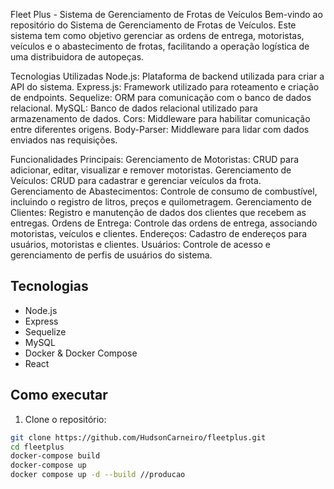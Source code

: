 Fleet Plus - Sistema de Gerenciamento de Frotas de Veículos 
Bem-vindo ao repositório do Sistema de Gerenciamento de Frotas de Veículos. 
Este sistema tem como objetivo gerenciar as ordens de entrega, motoristas, veículos e 
o abastecimento de frotas, facilitando a operação logística de uma distribuidora de autopeças.

Tecnologias Utilizadas
Node.js: Plataforma de backend utilizada para criar a API do sistema.
Express.js: Framework utilizado para roteamento e criação de endpoints.
Sequelize: ORM para comunicação com o banco de dados relacional.
MySQL: Banco de dados relacional utilizado para armazenamento de dados.
Cors: Middleware para habilitar comunicação entre diferentes origens.
Body-Parser: Middleware para lidar com dados enviados nas requisições.

Funcionalidades Principais:
Gerenciamento de Motoristas: CRUD para adicionar, editar, visualizar e remover motoristas.
Gerenciamento de Veículos: CRUD para cadastrar e gerenciar veículos da frota.
Gerenciamento de Abastecimentos: Controle de consumo de combustível, incluindo o registro de litros, preços e quilometragem.
Gerenciamento de Clientes: Registro e manutenção de dados dos clientes que recebem as entregas.
Ordens de Entrega: Controle das ordens de entrega, associando motoristas, veículos e clientes.
Endereços: Cadastro de endereços para usuários, motoristas e clientes.
Usuários: Controle de acesso e gerenciamento de perfis de usuários do sistema.

## Tecnologias

- Node.js
- Express
- Sequelize
- MySQL
- Docker & Docker Compose
- React

## Como executar

1. Clone o repositório:
```bash
git clone https://github.com/HudsonCarneiro/fleetplus.git
cd fleetplus
docker-compose build
docker-compose up
docker compose up -d --build //producao


```
